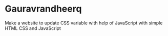 # Gauravrandheerq
Make a website to update CSS variable with help of JavaScript with simple HTML CSS and JavaScript
